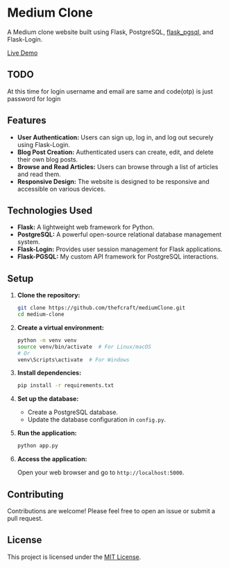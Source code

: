 # Medium Clone

A Medium clone website built using Flask, PostgreSQL, [flask_pgsql](https://github.com/thefcraft/flask_postgresql), and Flask-Login.

[Live Demo](https://mediumclone-uzmf.onrender.com/)

## TODO
At this time for login username and email are same and code(otp) is just password for login

## Features

- **User Authentication:** Users can sign up, log in, and log out securely using Flask-Login.
- **Blog Post Creation:** Authenticated users can create, edit, and delete their own blog posts.
- **Browse and Read Articles:** Users can browse through a list of articles and read them.
- **Responsive Design:** The website is designed to be responsive and accessible on various devices.

## Technologies Used

- **Flask:** A lightweight web framework for Python.
- **PostgreSQL:** A powerful open-source relational database management system.
- **Flask-Login:** Provides user session management for Flask applications.
- **Flask-PGSQL:** My custom API framework for PostgreSQL interactions.

## Setup

1. **Clone the repository:**

    ```bash
    git clone https://github.com/thefcraft/mediumClone.git
    cd medium-clone
    ```

2. **Create a virtual environment:**

    ```bash
    python -m venv venv
    source venv/bin/activate  # For Linux/macOS
    # Or
    venv\Scripts\activate  # For Windows
    ```

3. **Install dependencies:**

    ```bash
    pip install -r requirements.txt
    ```

4. **Set up the database:**

    - Create a PostgreSQL database.
    - Update the database configuration in `config.py`.

5. **Run the application:**

    ```bash
    python app.py
    ```

6. **Access the application:**

    Open your web browser and go to `http://localhost:5000`.

## Contributing

Contributions are welcome! Please feel free to open an issue or submit a pull request.

## License

This project is licensed under the [MIT License](LICENSE).
